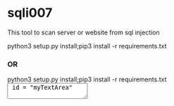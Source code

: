 # sqli007
This tool to scan server or website from sql injection

<div class="boxed">
  python3 setup.py install;pip3 install -r requirements.txt
</div> 
<h3>OR</h3>
python3 setup.py install;pip3 install -r requirements.txt
<textarea> id = "myTextArea"
                  rows = "3"
                  cols = "80">sql</textarea>
